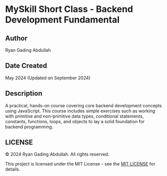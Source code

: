 # MySkill Short Class - Backend Development Fundamental

## Author

Ryan Gading Abdullah

## Date Created

May 2024 (Updated on September 2024)

## Description

A practical, hands-on course covering core backend development concepts using JavaScript. This course includes simple exercises such as working with primitive and non-primitive data types, conditional statements, constants, functions, loops, and objects to lay a solid foundation for backend programming.

## LICENSE

&copy; 2024 Ryan Gading Abdullah. All rights reserved.

This project is licensed under the MIT License - see the [MIT LICENSE](LICENSE) for details.
